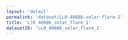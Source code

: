 ```yaml
---
layout: 'detail'
permalink: 'dataset/LL0-40686-solar-flare-1'
title: 'Ll0_40686_solar_flare_1'
datasetID: 'LL0_40686_solar_flare_1'
---
```

